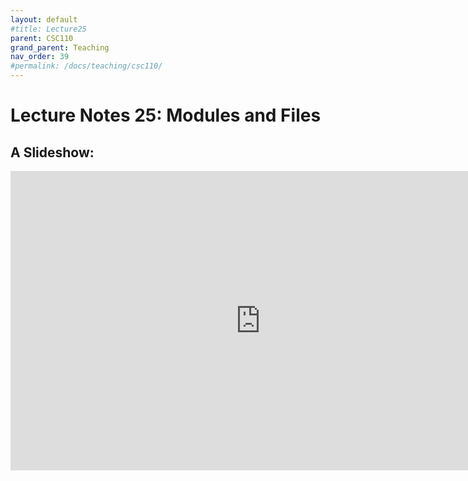```yaml
---
layout: default
#title: Lecture25
parent: CSC110
grand_parent: Teaching
nav_order: 39
#permalink: /docs/teaching/csc110/
---  
```

  

Lecture Notes 25: Modules and Files
===========================================



A Slideshow:
---------------

<iframe src="https://docs.google.com/presentation/d/e/2PACX-1vSt-aX7-dEKQFy6p7-nTrHBqxmFf37cZA1i-h6Z1Za9lxhuhRh0CkyyuOmo5VMsy4EO0GAJUb6aMy2O/embed?start=false&loop=false&delayms=60000" frameborder="0" width="800" height="479" allowfullscreen="true" mozallowfullscreen="true" webkitallowfullscreen="true"></iframe>
